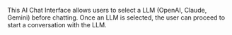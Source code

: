This AI Chat Interface allows users to select a LLM (OpenAI, Claude, Gemini) before chatting. Once an LLM is selected, the user can proceed to start a conversation with the LLM.
